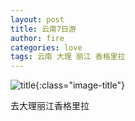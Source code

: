 ```yaml
---
layout: post
title: 云南7日游
author: fire
categories: love 
tags: 云南 大理 丽江 香格里拉
---
```


![title](https://image.sideproject.cn/title/title_019.jpg){:class="image-title"}

去大理丽江香格里拉